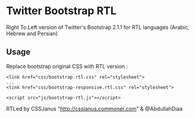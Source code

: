 Twitter Bootstrap RTL
=====================

Right To Left version of Twitter's Bootstrap 2.1.1 for RTL languages (Arabic, Hebrew and Persian)

Usage
-----

Replace bootstrap original CSS with RTL version :

```
<link href="css/bootstrap.rtl.css" rel="stylesheet">
...
<link href="css/bootstrap-responsive.rtl.css" rel="stylesheet">
```

```
<script src="js/bootstrap-rtl.js"></script>
```

RTLed by CSSJanus "http://cssjanus.commoner.com" & @AbdullahDiaa